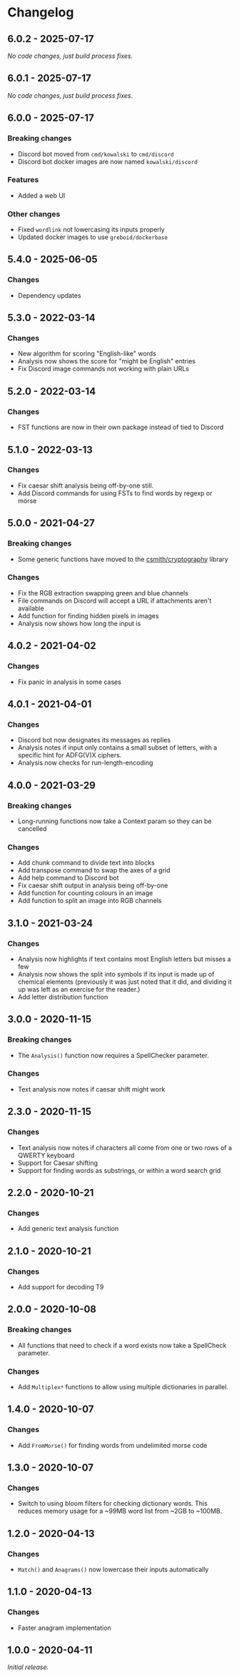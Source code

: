 # Changelog

## 6.0.2 - 2025-07-17

_No code changes, just build process fixes._

## 6.0.1 - 2025-07-17

_No code changes, just build process fixes._

## 6.0.0 - 2025-07-17

### Breaking changes

* Discord bot moved from `cmd/kowalski` to `cmd/discord`
* Discord bot docker images are now named `kowalski/discord`

### Features

* Added a web UI

### Other changes

* Fixed `wordlink` not lowercasing its inputs properly
* Updated docker images to use `greboid/dockerbase`

## 5.4.0 - 2025-06-05

### Changes

* Dependency updates

## 5.3.0 - 2022-03-14

### Changes

* New algorithm for scoring "English-like" words
* Analysis now shows the score for "might be English" entries
* Fix Discord image commands not working with plain URLs

## 5.2.0 - 2022-03-14

### Changes

* FST functions are now in their own package instead of tied to Discord

## 5.1.0 - 2022-03-13

### Changes

* Fix caesar shift analysis being off-by-one still.
* Add Discord commands for using FSTs to find words by regexp or morse

## 5.0.0 - 2021-04-27

### Breaking changes

* Some generic functions have moved to the [csmith/cryptography](https://github.com/csmith/cryptography) library

### Changes

* Fix the RGB extraction swapping green and blue channels
* File commands on Discord will accept a URL if attachments aren't available
* Add function for finding hidden pixels in images
* Analysis now shows how long the input is

## 4.0.2 - 2021-04-02

### Changes

* Fix panic in analysis in some cases

## 4.0.1 - 2021-04-01

### Changes

* Discord bot now designates its messages as replies
* Analysis notes if input only contains a small subset of letters,
  with a specific hint for ADFG(V)X ciphers.
* Analysis now checks for run-length-encoding

## 4.0.0 - 2021-03-29

### Breaking changes

* Long-running functions now take a Context param so they can be cancelled 

### Changes

* Add chunk command to divide text into blocks
* Add transpose command to swap the axes of a grid
* Add help command to Discord bot
* Fix caesar shift output in analysis being off-by-one
* Add function for counting colours in an image
* Add function to split an image into RGB channels

## 3.1.0 - 2021-03-24

### Changes

* Analysis now highlights if text contains most English letters but misses a few
* Analysis now shows the split into symbols if its input is made up of chemical elements
  (previously it was just noted that it did, and dividing it up was left as an exercise for the reader.)
* Add letter distribution function

## 3.0.0 - 2020-11-15

### Breaking changes

* The `Analysis()` function now requires a SpellChecker parameter.

### Changes

* Text analysis now notes if caesar shift might work

## 2.3.0 - 2020-11-15

### Changes

* Text analysis now notes if characters all come from one or two rows of a QWERTY keyboard
* Support for Caesar shifting
* Support for finding words as substrings, or within a word search grid

## 2.2.0 - 2020-10-21

### Changes

* Add generic text analysis function

## 2.1.0 - 2020-10-21

### Changes

* Add support for decoding T9

## 2.0.0 - 2020-10-08

### Breaking changes

* All functions that need to check if a word exists now take
  a SpellCheck parameter.

### Changes

* Add `Multiplex*` functions to allow using multiple dictionaries
  in parallel.

## 1.4.0 - 2020-10-07

### Changes

* Add `FromMorse()` for finding words from undelimited morse code

## 1.3.0 - 2020-10-07

### Changes

* Switch to using bloom filters for checking dictionary words.
  This reduces memory usage for a ~99MB word list from ~2GB to ~100MB.

## 1.2.0 - 2020-04-13

### Changes

* `Match()` and `Anagrams()` now lowercase their inputs automatically

## 1.1.0 - 2020-04-13

### Changes

* Faster anagram implementation

## 1.0.0 - 2020-04-11

_Initial release._
